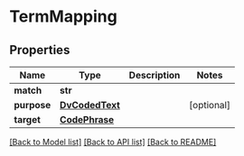 # TermMapping

## Properties
Name | Type | Description | Notes
------------ | ------------- | ------------- | -------------
**match** | **str** |  | 
**purpose** | [**DvCodedText**](DvCodedText.md) |  | [optional] 
**target** | [**CodePhrase**](CodePhrase.md) |  | 

[[Back to Model list]](../README.md#documentation-for-models) [[Back to API list]](../README.md#documentation-for-api-endpoints) [[Back to README]](../README.md)

